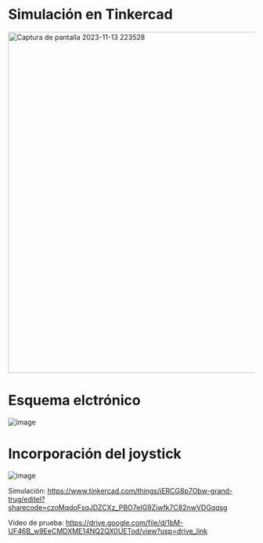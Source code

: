 # Simulación en Tinkercad
<img width="695" alt="Captura de pantalla 2023-11-13 223528" src="https://github.com/JoseLuisNunezRivera/ProyectoFunBio/assets/143373576/cd15b30d-7622-4fff-890a-fd2d74c12a5e">

# Esquema elctrónico
![image](https://github.com/JoseLuisNunezRivera/ProyectoFunBio/assets/143373576/dc09ca94-1cfc-4db8-9139-7b42815af6bc)

# Incorporación del joystick
![image](https://github.com/JoseLuisNunezRivera/ProyectoFunBio/assets/143018798/071029c9-ba2c-4b5c-91d6-a9218971d414)

Simulación: https://www.tinkercad.com/things/jERCG8p7Obw-grand-trug/editel?sharecode=czoMqdoFsqJDZCXz_PBO7eIG9Ziwfk7C82nwVDGqqsg

Video de prueba: https://drive.google.com/file/d/1bM-UF46B_w9EeCMDXME14NQ2QX0UETod/view?usp=drive_link
